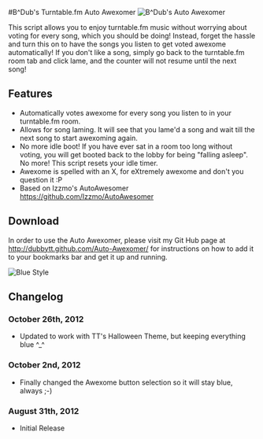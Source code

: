 #B^Dub's Turntable.fm Auto Awexomer
![B^Dub's Auto Awexomer](http://i.imgur.com/3AzI3.png)

This script allows you to enjoy turntable.fm music without worrying about voting for every song, which you should be doing! Instead, forget the hassle and turn this on to have the songs you listen to get voted awexome automatically! If you don't like a song, simply go back to the turntable.fm room tab and click lame, and the counter will not resume until the next song!
            
## Features

* Automatically votes awexome for every song you listen to in your turntable.fm room.
* Allows for song laming. It will see that you lame'd a song and wait till the next song to start awexoming again.
* No more idle boot! If you have ever sat in a room too long without voting, you will get booted back to the lobby for being "falling asleep". No more! This script resets your idle timer.
* Awexome is spelled with an X, for eXtremely awexome and don't you question it :P
* Based on Izzmo's AutoAwesomer https://github.com/Izzmo/AutoAwesomer

## Download

In order to use the Auto Awexomer, please visit my Git Hub page at http://dubbytt.github.com/Auto-Awexomer/ for instructions on how to add it to your bookmarks bar and get it up and running.

![Blue Style](http://i.imgur.com/FOD0O.png)

## Changelog

### October 26th, 2012
* Updated to work with TT's Halloween Theme, but keeping everything blue ^_^

### October 2nd, 2012
* Finally changed the Awexome button selection so it will stay blue, always ;-)
 
### August 31th, 2012
* Initial Release